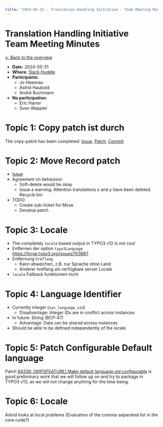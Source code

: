 ```yaml
---
title: "2024-05-31 - Translation Handling Initiative - Team Meeting Minutes"
---
```


# Translation Handling Initiative<br>Team Meeting Minutes

[← Back to the overview](https://notes.typo3.org/s/f3ae8fZSD)

- **Date:** 2024-05-31<br>
- **Where:** [Slack Huddle](https://app.slack.com/huddle/T024TUMLZ/C05D7UF1L8M)
- **Participants:**
    - Jo Hasenau
    - Astrid Haubold
    - André Buchmann
- **No participation:**
    - Eric Harrer
    - Sven Wappler 

# Topic 1: Copy patch ist durch 

The copy-patch has been completed: [Issue](https://forge.typo3.org/issues/103828), [Patch](https://review.typo3.org/c/Packages/TYPO3.CMS/+/84237), [Commit](https://github.com/tYPO3/typo3/commit/d28f7b04d823142a59581019fe04c1d22cf6921e)

# Topic 2: Move Record patch

- [Issue](https://forge.typo3.org/issues/102345)
- Agreement on behaviour:
    - Soft-delete would be okay
    - Issue a warning: Attention translations x and y have been deleted. Recycle bin
- TODO:
    - Create sub-ticket for Move
    - Develop patch

# Topic 3: Locale

- The completely `locale` based output in TYPO3 v12 is not cool
- Entfernen der option `typo3Language` https://forge.typo3.org/issues/103887
- Entfernung `hreflang`
    * Kann abweichen, z.B. nur Sprache ohne Land
    * Anderer hreflang als verfügbare server Locale
- `locale` Fallback funktioniert nicht

# Topic 4: Language Identifier

- Currently integer (`sys_language_uid`)
    - Disadvantage: Integer IDs are in conflict across instances
- In future: String (BCP-47)
    - Advantage: Data can be shared across instances
- Should be able to be defined independently of the locale

# Topic 5: Patch Configurable Default language

Patch [84338: [WIP][FEATURE] Make default language uid configurable](https://review.typo3.org/c/Packages/TYPO3.CMS/+/84338) is good preliminary work that we will follow up on and try to package in TYPO3 v13, as we will not change anything for the time being.

# Topic 6: Locale

Astrid looks at local problems (Evaluation of the comma-separated list in the core code?)